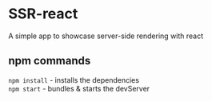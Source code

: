# SSR-react
A simple app to showcase server-side rendering with react

## npm commands 
`npm install` - installs the dependencies </br>
`npm start` - bundles & starts the devServer